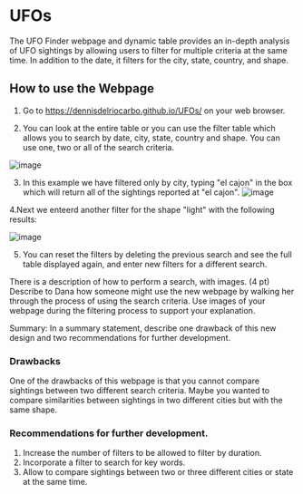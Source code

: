 # **UFOs**
The UFO Finder webpage and dynamic table provides an  in-depth analysis of UFO sightings by allowing users to filter for multiple criteria at the same time. In addition to the date, it filters for the city, state, country, and shape.

## **How to use the Webpage**
1. Go to https://dennisdelriocarbo.github.io/UFOs/ on your web browser.

2. You can look at the entire table or you can use the filter table which allows you to search by date, city, state, country and shape. You can use one, two or all of the search criteria.

![image](https://user-images.githubusercontent.com/104289098/180467797-f67e2eba-3932-4bd3-8017-5d60a46d77d1.png)

3. In this example we have filtered only by city, typing "el cajon" in the box which will return all of the sightings reported at "el cajon".
![image](https://user-images.githubusercontent.com/104289098/180468304-d60e4636-8a23-40e8-9f0d-08e935b6e6d7.png)

4.Next we enteerd another filter for the shape "light" with the following results:

![image](https://user-images.githubusercontent.com/104289098/180468566-ec20a678-a85e-452f-aff6-70adb9a11cae.png)

5. You can reset the filters by deleting the previous search and see the full table displayed again, and enter new filters for a different search.

There is a description of how to perform a search, with images. (4 pt)
Describe to Dana how someone might use the new webpage by walking her through the process of using the search criteria. Use images of your webpage during the filtering process to support your explanation.





Summary:
In a summary statement, describe one drawback of this new design and two recommendations for further development.


### **Drawbacks**
One of the drawbacks of this webpage is that you cannot compare sightings between two different search criteria. Maybe you wanted to compare similarities between sightings in two different cities but with the same shape. 

### **Recommendations for further development.**
1. Increase the number of filters to be allowed to filter by duration.
2. Incorporate a filter to search for key words.
3. Allow to compare sightings between two or three different cities or state at the same time. 

